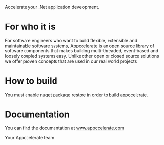 Accelerate your .Net application development.

For who it is
=============
For software engineers who want to build flexible, extensible and maintainable software systems, Appccelerate is an open source library of software components that makes building multi-threaded, event-based and loosely coupled systems easy. Unlike other open or closed source solutions we offer proven concepts that are used in our real world projects.

How to build
============
You must enable nuget package restore in order to build appccelerate.

Documentation
=============
You can find the documentation at www.appccelerate.com


Your Appccelerate team